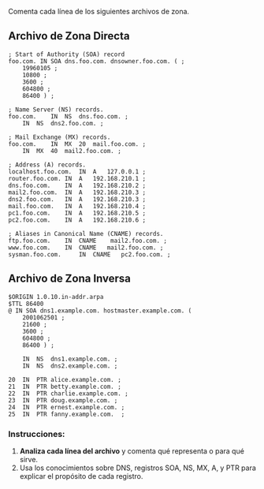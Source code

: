 
Comenta cada línea de los siguientes archivos de zona.
## **Archivo de Zona Directa**

```
; Start of Authority (SOA) record
foo.com. IN SOA dns.foo.com. dnsowner.foo.com. ( ; 
 	19960105 ; 
 	10800 ; 
 	3600 ; 
 	604800 ; 
 	86400 ) ; 

; Name Server (NS) records.
foo.com.	IN	NS	dns.foo.com. ;
	IN	NS	dns2.foo.com. ;

; Mail Exchange (MX) records.
foo.com.	IN	MX	20	mail.foo.com. ;
	IN	MX	40	mail2.foo.com. ;

; Address (A) records.
localhost.foo.com.	IN	A	127.0.0.1 ;
router.foo.com.	IN	A	192.168.210.1 ;
dns.foo.com. 	IN	A	192.168.210.2 ;
mail2.foo.com.	IN	A 	192.168.210.3 ;
dns2.foo.com.	IN	A 	192.168.210.3 ;
mail.foo.com. 	IN	A	192.168.210.4 ;
pc1.foo.com.	IN	A	192.168.210.5 ;
pc2.foo.com. 	IN	A 	192.168.210.6 ;

; Aliases in Canonical Name (CNAME) records.
ftp.foo.com. 	IN	CNAME 	 mail2.foo.com. ;
www.foo.com. 	IN	CNAME 	mail2.foo.com. ;
sysman.foo.com. 	IN 	CNAME 	pc2.foo.com. ;

```

## **Archivo de Zona Inversa**

```
$ORIGIN 1.0.10.in-addr.arpa
$TTL 86400
@ IN SOA dns1.example.com. hostmaster.example.com. (
	2001062501 ;	
	21600 ;	
	3600 ; 
	604800 ; 
	86400 ) ; 

	IN	NS	dns1.example.com. ;
	IN	NS	dns2.example.com. ;

20	IN	PTR	alice.example.com. ;
21	IN	PTR	betty.example.com. ;
22	IN	PTR	charlie.example.com. ;
23	IN	PTR	doug.example.com. ;
24	IN	PTR	ernest.example.com. ;
25	IN	PTR	fanny.example.com.  ;

```

### **Instrucciones:**

1. **Analiza cada línea del archivo** y comenta qué representa o para qué sirve.
2. Usa los conocimientos sobre DNS, registros SOA, NS, MX, A, y PTR para explicar el propósito de cada registro.